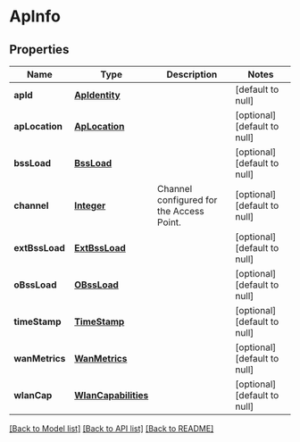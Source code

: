 # ApInfo
## Properties

Name | Type | Description | Notes
------------ | ------------- | ------------- | -------------
**apId** | [**ApIdentity**](ApIdentity.md) |  | [default to null]
**apLocation** | [**ApLocation**](ApLocation.md) |  | [optional] [default to null]
**bssLoad** | [**BssLoad**](BssLoad.md) |  | [optional] [default to null]
**channel** | [**Integer**](integer.md) | Channel configured for the Access Point. | [optional] [default to null]
**extBssLoad** | [**ExtBssLoad**](ExtBssLoad.md) |  | [optional] [default to null]
**oBssLoad** | [**OBssLoad**](OBssLoad.md) |  | [optional] [default to null]
**timeStamp** | [**TimeStamp**](TimeStamp.md) |  | [optional] [default to null]
**wanMetrics** | [**WanMetrics**](WanMetrics.md) |  | [optional] [default to null]
**wlanCap** | [**WlanCapabilities**](WlanCapabilities.md) |  | [optional] [default to null]

[[Back to Model list]](../README.md#documentation-for-models) [[Back to API list]](../README.md#documentation-for-api-endpoints) [[Back to README]](../README.md)

